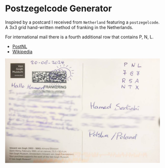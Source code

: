 # Postzegelcode Generator

Inspired by a postcard I received from `Netherland` featuring a `postzegelcode`. A 3x3 grid hand-written method of franking in the Netherlands.

For international mail there is a fourth additional row that contains P, N, L.

- [PostNL](https://postnl.nl/versturen/postzegels/postzegels-kopen/postzegelcode)
- [Wikipedia](https://en.wikipedia.org/wiki/Postzegelcode)

![My postcard with a postzegelcode](./postcard-nl.jpg)

